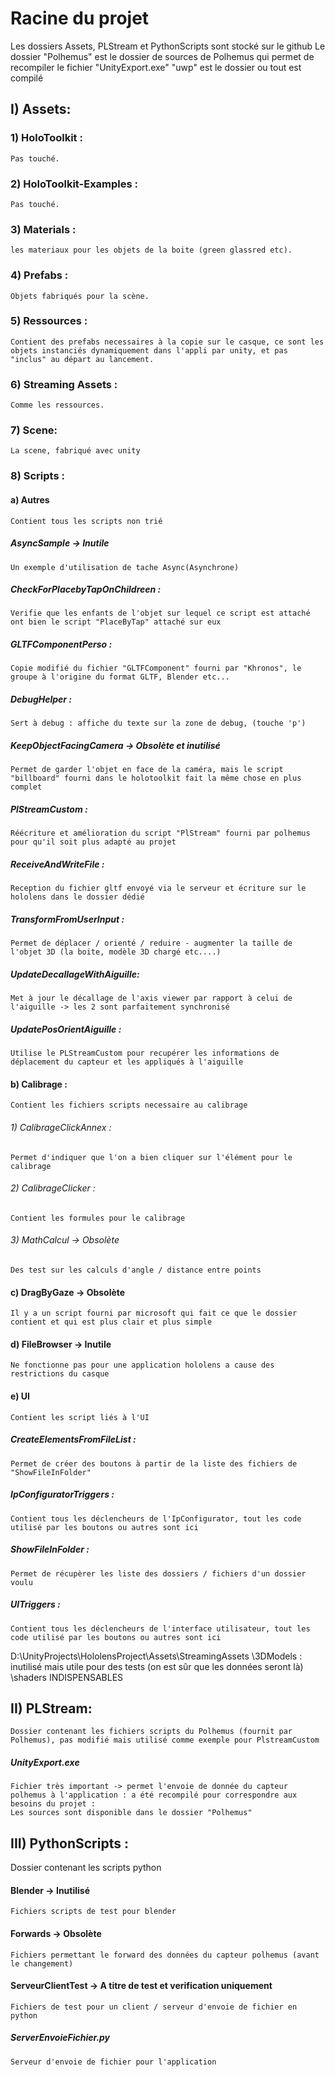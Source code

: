 # Racine du projet

Les dossiers Assets, PLStream et PythonScripts sont stocké sur le github
Le dossier "Polhemus" est le dossier de sources de Polhemus qui permet de recompiler le fichier "UnityExport.exe" 
"uwp" est le dossier ou tout est compilé 

## I) Assets: 

### 1) HoloToolkit : 
	Pas touché.

### 2) HoloToolkit-Examples : 
	Pas touché.

### 3) Materials :
	les materiaux pour les objets de la boite (green glassred etc).

### 4) Prefabs : 
	Objets fabriqués pour la scène.
    
### 5) Ressources : 
	Contient des prefabs necessaires à la copie sur le casque, ce sont les objets instanciés dynamiquement dans l'appli par unity, et pas "inclus" au départ au lancement.
### 6) Streaming Assets : 
	Comme les ressources.

### 7) Scene: 
	La scene, fabriqué avec unity 

### 8) Scripts :

#### a) Autres
	Contient tous les scripts non trié

##### AsyncSample -> Inutile
	Un exemple d'utilisation de tache Async(Asynchrone)
    
##### CheckForPlacebyTapOnChildreen :
	Verifie que les enfants de l'objet sur lequel ce script est attaché ont bien le script "PlaceByTap" attaché sur eux
    
##### GLTFComponentPerso : 
	Copie modifié du fichier "GLTFComponent" fourni par "Khronos", le groupe à l'origine du format GLTF, Blender etc...
    
##### DebugHelper :
	Sert à debug : affiche du texte sur la zone de debug, (touche 'p')
    
##### KeepObjectFacingCamera -> Obsolète et inutilisé
	Permet de garder l'objet en face de la caméra, mais le script "billboard" fourni dans le holotoolkit fait la même chose en plus complet
    
##### PlStreamCustom :
	Réécriture et amélioration du script "PlStream" fourni par polhemus pour qu'il soit plus adapté au projet

##### ReceiveAndWriteFile :
	Reception du fichier gltf envoyé via le serveur et écriture sur le hololens dans le dossier dédié
	
##### TransformFromUserInput :
	Permet de déplacer / orienté / reduire - augmenter la taille de l'objet 3D (la boite, modèle 3D chargé etc....)

##### UpdateDecallageWithAiguille: 
	Met à jour le décallage de l'axis viewer par rapport à celui de l'aiguille -> les 2 sont parfaitement synchronisé

##### UpdatePosOrientAiguille :
	Utilise le PLStreamCustom pour recupérer les informations de déplacement du capteur et les appliqués à l'aiguille

#### b) Calibrage :
	Contient les fichiers scripts necessaire au calibrage
    
###### 1) CalibrageClickAnnex :
	Permet d'indiquer que l'on a bien cliquer sur l'élément pour le calibrage

###### 2) CalibrageClicker :
	Contient les formules pour le calibrage

###### 3) MathCalcul -> Obsolète
	Des test sur les calculs d'angle / distance entre points
    
#### c) DragByGaze -> Obsolète
	Il y a un script fourni par microsoft qui fait ce que le dossier contient et qui est plus clair et plus simple

#### d) FileBrowser -> Inutile
	Ne fonctionne pas pour une application hololens a cause des restrictions du casque

#### e) UI
	Contient les script liés à l'UI

##### CreateElementsFromFileList :
	Permet de créer des boutons à partir de la liste des fichiers de "ShowFileInFolder"

##### IpConfiguratorTriggers :
	Contient tous les déclencheurs de l'IpConfigurator, tout les code utilisé par les boutons ou autres sont ici

##### ShowFileInFolder :
	Permet de récupèrer les liste des dossiers / fichiers d'un dossier voulu

##### UITriggers :
	Contient tous les déclencheurs de l'interface utilisateur, tout les code utilisé par les boutons ou autres sont ici


D:\UnityProjects\HololensProject\Assets\StreamingAssets
\3DModels  : inutilisé mais utile pour des tests (on est sûr que les données seront là)
\shaders INDISPENSABLES


## II) PLStream: 
	Dossier contenant les fichiers scripts du Polhemus (fournit par Polhemus), pas modifié mais utilisé comme exemple pour PlstreamCustom
##### UnityExport.exe
	Fichier très important -> permet l'envoie de donnée du capteur polhemus à l'application : a été recompilé pour correspondre aux besoins du projet :
    Les sources sont disponible dans le dossier "Polhemus"


## III) PythonScripts :

Dossier contenant les scripts python

#### Blender -> Inutilisé
	Fichiers scripts de test pour blender

#### Forwards -> Obsolète
	Fichiers permettant le forward des données du capteur polhemus (avant le changement) 

#### ServeurClientTest -> A titre de test et verification uniquement
	Fichiers de test pour un client / serveur d'envoie de fichier en python

##### ServerEnvoieFichier.py 
	Serveur d'envoie de fichier pour l'application